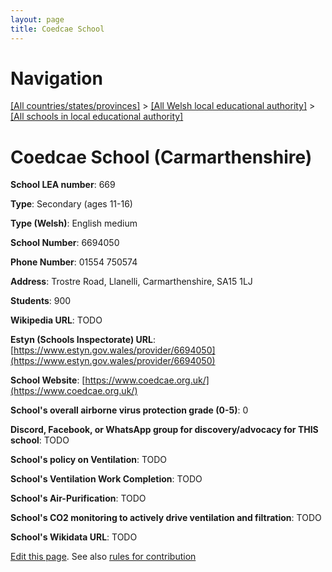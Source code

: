 ```yaml
---
layout: page
title: Coedcae School
---
```

# Navigation

[[All countries/states/provinces]](../../..) > [[All Welsh local educational authority]](../..) > [[All schools in local educational authority]](..)

# Coedcae School (Carmarthenshire)

**School LEA number**: 669

**Type**: Secondary (ages 11-16)

**Type (Welsh)**: English medium

**School Number**: 6694050

**Phone Number**: 01554 750574

**Address**: Trostre Road, Llanelli, Carmarthenshire, SA15 1LJ

**Students**: 900

**Wikipedia URL**: TODO

**Estyn (Schools Inspectorate) URL**: [https://www.estyn.gov.wales/provider/6694050](https://www.estyn.gov.wales/provider/6694050)

**School Website**: [https://www.coedcae.org.uk/](https://www.coedcae.org.uk/)

**School's overall airborne virus protection grade (0-5)**: 0

**Discord, Facebook, or WhatsApp group for discovery/advocacy for THIS school**: TODO

**School's policy on Ventilation**: TODO

**School's Ventilation Work Completion**: TODO

**School's Air-Purification**: TODO

**School's CO2 monitoring to actively drive ventilation and filtration**: TODO

**School's Wikidata URL**: TODO




[Edit this page](https://github.com/VentilationProject/Wales/edit/prif/./Carmarthenshire/Coedcae_School.md). See also [rules for contribution](../../../contribution-rules/)
